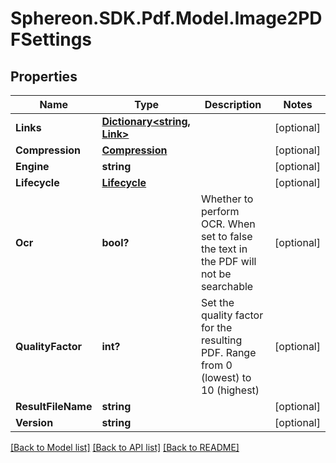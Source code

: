 # Sphereon.SDK.Pdf.Model.Image2PDFSettings
## Properties

Name | Type | Description | Notes
------------ | ------------- | ------------- | -------------
**Links** | [**Dictionary&lt;string, Link&gt;**](Link.md) |  | [optional] 
**Compression** | [**Compression**](Compression.md) |  | [optional] 
**Engine** | **string** |  | [optional] 
**Lifecycle** | [**Lifecycle**](Lifecycle.md) |  | [optional] 
**Ocr** | **bool?** | Whether to perform OCR. When set to false the text in the PDF will not be searchable | [optional] 
**QualityFactor** | **int?** | Set the quality factor for the resulting PDF. Range from 0 (lowest) to 10 (highest) | [optional] 
**ResultFileName** | **string** |  | [optional] 
**Version** | **string** |  | [optional] 

[[Back to Model list]](../README.md#documentation-for-models) [[Back to API list]](../README.md#documentation-for-api-endpoints) [[Back to README]](../README.md)


